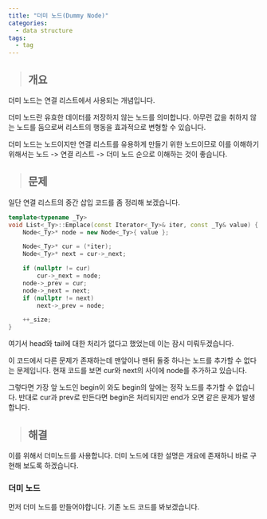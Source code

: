 ```yaml
---
title: "더미 노드(Dummy Node)"
categories:
  - data structure
tags:
  - tag
---
```

> ## 개요

더미 노드는 연결 리스트에서 사용되는 개념입니다.

더미 노드란 유효한 데이터를 저장하지 않는 노드를 의미합니다.
아무런 값을 취하지 않는 노드를 둠으로써 리스트의 행동을 효과적으로 변형할 수 있습니다.

더미 노드는 노드이지만 연결 리스트를 유용하게 만들기 위한 노드이므로
이를 이해하기 위해서는
노드 -> 연결 리스트 -> 더미 노드 순으로 이해하는 것이 좋습니다. 
> ## 문제

일단 연결 리스트의 중간 삽입 코드를 좀 정리해 보겠습니다.
```cpp
template<typename _Ty>
void List<_Ty>::Emplace(const Iterator<_Ty>& iter, const _Ty& value) {
	Node<_Ty>* node = new Node<_Ty>{ value };

	Node<_Ty>* cur = (*iter);
	Node<_Ty>* next = cur->_next;

	if (nullptr != cur)
		cur->_next = node;
	node->_prev = cur;
	node->_next = next;
	if (nullptr != next)
		next->_prev = node;

	++_size;
}
```
여기서 head와 tail에 대한 처리가 없다고 했었는데 이는 잠시 미뤄두겠습니다.

이 코드에서 다른 문제가 존재하는데
맨앞이나 맨뒤 둘중 하나는 노드를 추가할 수 없다는 문제입니다.
현재 코드를 보면 cur와 next의 사이에 node를 추가하고 있습니다.

그렇다면 가장 앞 노드인 begin이 와도 begin의 앞에는 정작 노드를 추가할 수 없습니다.
반대로 cur과 prev로 만든다면 begin은 처리되지만 end가 오면 같은 문제가 발생합니다.

> ## 해결

이를 위해서 더미노드를 사용합니다.
더미 노드에 대한 설명은 개요에 존재하니 바로 구현해 보도록 하겠습니다.

### 더미 노드
먼저 더미 노드를 만들어야합니다. 기존 노드 코드를 봐보겠습니다.

